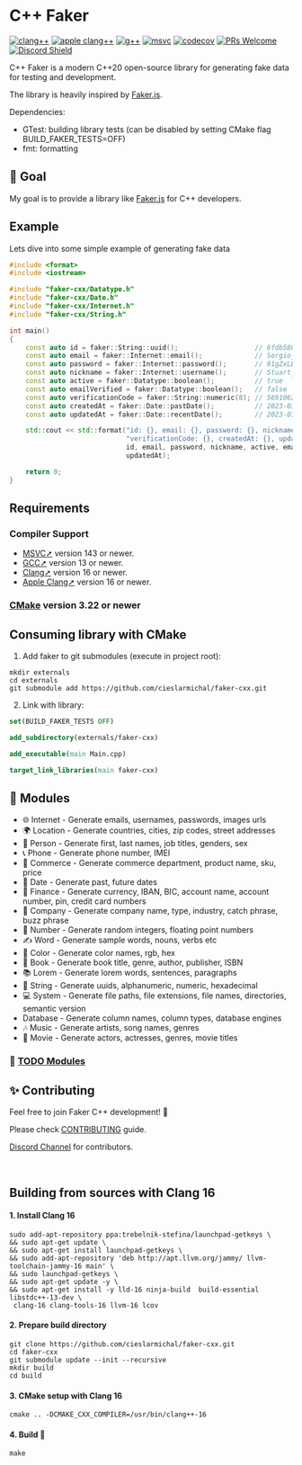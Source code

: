 <h1>C++ Faker</h1>

[![clang++](https://github.com/cieslarmichal/faker-cxx/actions/workflows/linux-clang-build.yml/badge.svg?branch=main)](https://github.com/cieslarmichal/faker-cxx/actions/workflows/linux-clang-build.yml?query=branch%3Amain)
[![apple clang++](https://github.com/cieslarmichal/faker-cxx/actions/workflows/macos-clang-build.yml/badge.svg?branch=main)](https://github.com/cieslarmichal/faker-cxx/actions/workflows/macos-clang-build.yml?query=branch%3Amain)
[![g++](https://github.com/cieslarmichal/faker-cxx/actions/workflows/linux-gxx-build.yml/badge.svg?branch=main)](https://github.com/cieslarmichal/faker-cxx/actions/workflows/linux-gxx-build.yml?query=branch%3Amain)
[![msvc](https://github.com/cieslarmichal/faker-cxx/actions/workflows/windows-msvc-build.yml/badge.svg?branch=main)](https://github.com/cieslarmichal/faker-cxx/actions/workflows/windows-msvc-build.yml?query=branch%3Amain)
[![codecov](https://codecov.io/github/cieslarmichal/faker-cxx/branch/main/graph/badge.svg?token=0RTV4JFH2U)](https://codecov.io/github/cieslarmichal/faker-cxx)
[![PRs Welcome](https://img.shields.io/badge/PRs-welcome-brightgreen.svg?style=flat-square)](http://makeapullrequest.com)
[![Discord Shield](https://img.shields.io/badge/discord-join-blue)](https://discord.gg/h2ur8H6mK6)

C++ Faker is a modern C++20 open-source library for generating fake data for testing and development.

The library is heavily inspired by [Faker.js](https://github.com/faker-js/faker).

Dependencies: 
 - GTest: building library tests (can be disabled by setting CMake flag BUILD_FAKER_TESTS=OFF)
 - fmt: formatting

## 🎯 Goal

My goal is to provide a library like [Faker.js](https://github.com/faker-js/faker) for C++ developers.

## Example

Lets dive into some simple example of generating fake data

```cpp
#include <format>
#include <iostream>

#include "faker-cxx/Datatype.h"
#include "faker-cxx/Date.h"
#include "faker-cxx/Internet.h"
#include "faker-cxx/String.h"

int main()
{
    const auto id = faker::String::uuid();                   // 6fdb588e-0be9-480e-9eeb-8ff11b8afc00
    const auto email = faker::Internet::email();             // Sergio_Greenfelder@hotmail.com
    const auto password = faker::Internet::password();       // 91gZxLB*TfhAA!G
    const auto nickname = faker::Internet::username();       // Stuart_Boyle
    const auto active = faker::Datatype::boolean();          // true
    const auto emailVerified = faker::Datatype::boolean();   // false
    const auto verificationCode = faker::String::numeric(8); // 56910620
    const auto createdAt = faker::Date::pastDate();          // 2023-03-11T08:33:34Z
    const auto updatedAt = faker::Date::recentDate();        // 2023-07-19T22:59:19Z

    std::cout << std::format("id: {}, email: {}, password: {}, nickname: {}, active: {}, emailVerified: {}. "
                             "verificationCode: {}, createdAt: {}, updatedAt: {}",
                             id, email, password, nickname, active, emailVerified, verificationCode, createdAt,
                             updatedAt);

    return 0;
}
```

## Requirements

### Compiler Support

- [MSVC➚](https://en.wikipedia.org/wiki/Microsoft_Visual_Studio) version 143 or newer.
- [GCC➚](https://gcc.gnu.org/) version 13 or newer.
- [Clang➚](https://clang.llvm.org/) version 16 or newer.
- [Apple Clang➚](https://clang.llvm.org/) version 16 or newer.

### [CMake](https://cmake.org/) version 3.22 or newer

## Consuming library with CMake

1. Add faker to git submodules (execute in project root):
```
mkdir externals
cd externals
git submodule add https://github.com/cieslarmichal/faker-cxx.git
```
2. Link with library:
```cmake
set(BUILD_FAKER_TESTS OFF)

add_subdirectory(externals/faker-cxx)

add_executable(main Main.cpp)

target_link_libraries(main faker-cxx)
```

## 💎 Modules

- 🌐 Internet - Generate emails, usernames, passwords, images urls
- 🌍 Location - Generate countries, cities, zip codes, street addresses
- 🧑 Person - Generate first, last names, job titles, genders, sex
- 📞 Phone - Generate phone number, IMEI
- 🛒 Commerce - Generate commerce department, product name, sku, price
- 📅 Date - Generate past, future dates
- 🏦 Finance - Generate currency, IBAN, BIC, account name, account number, pin, credit card numbers
- 🏢 Company - Generate company name, type, industry, catch phrase, buzz phrase
- 🔢 Number - Generate random integers, floating point numbers
- ✍ Word - Generate sample words, nouns, verbs etc
- 🎨 Color - Generate color names, rgb, hex
- 📖 Book - Generate book title, genre, author, publisher, ISBN
- 📚 Lorem - Generate lorem words, sentences, paragraphs
- 🔢 String - Generate uuids, alphanumeric, numeric, hexadecimal
- 💻 System - Generate file paths, file extensions, file names, directories, semantic version
- Database - Generate column names, column types, database engines
- 🎶 Music - Generate artists, song names, genres
- 🎥 Movie - Generate actors, actresses, genres, movie titles

### 🔨 [TODO Modules](https://github.com/cieslarmichal/faker-cxx/blob/main/TODO.md)

## ✨ Contributing

Feel free to join Faker C++ development! 🚀

Please check [CONTRIBUTING](https://github.com/cieslarmichal/faker-cxx/blob/main/CONTRIBUTING.md) guide.

[Discord Channel](https://discord.gg/h2ur8H6mK6) for contributors.

<br />

## Building from sources with Clang 16

#### 1. Install Clang 16

```
sudo add-apt-repository ppa:trebelnik-stefina/launchpad-getkeys \
&& sudo apt-get update \
&& sudo apt-get install launchpad-getkeys \
&& sudo add-apt-repository 'deb http://apt.llvm.org/jammy/ llvm-toolchain-jammy-16 main' \
&& sudo launchpad-getkeys \
&& sudo apt-get update -y \
&& sudo apt-get install -y lld-16 ninja-build  build-essential libstdc++-13-dev \
 clang-16 clang-tools-16 llvm-16 lcov
```

#### 2. Prepare build directory

```
git clone https://github.com/cieslarmichal/faker-cxx.git
cd faker-cxx
git submodule update --init --recursive
mkdir build
cd build
```

#### 3. CMake setup with Clang 16

```
cmake .. -DCMAKE_CXX_COMPILER=/usr/bin/clang++-16
```

#### 4. Build 🔨

```
make
```
